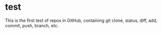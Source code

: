 # test
This is the first test of repos in GitHub, containing git clone, status, diff, add, commit, push, branch, etc.